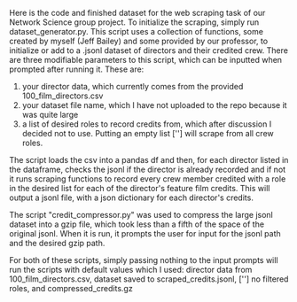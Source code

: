 Here is the code and finished dataset for the web scraping task of our Network Science group project. To initialize the scraping, simply run dataset_generator.py. This script uses a collection of functions, some created by myself (Jeff Bailey) and some provided by our professor, to initialize or add to a .jsonl dataset of directors and their credited crew. There are three modifiable parameters to this script, which can be inputted when prompted after running it. These are: 
1. your director data, which currently comes from the provided 100_film_directors.csv
2. your dataset file name, which I have not uploaded to the repo because it was quite large
3. a list of desired roles to record credits from, which after discussion I decided not to use. Putting an empty list [''] will scrape from all crew roles. 

The script loads the csv into a pandas df and then, for each director listed in the dataframe, checks the jsonl if the director is already recorded and if not it runs scraping functions to record every crew member credited with a role in the desired list for each of the director's feature film credits. This will output a jsonl file, with a json dictionary for each director's credits.

The script "credit_compressor.py" was used to compress the large jsonl dataset into a gzip file, which took less than a fifth of the space of the original jsonl. When it is run, it prompts the user for input for the jsonl path and the desired gzip path.

For both of these scripts, simply passing nothing to the input prompts will run the scripts with default values which I used: director data from 100_film_directors.csv, dataset saved to scraped_credits.jsonl, [''] no filtered roles, and compressed_credits.gz
